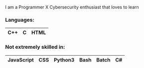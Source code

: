 I am a Programmer X Cybersecurity enthusiast that loves to learn
### Languages:
| C++ | C | HTML |
|-----|---|------|
### Not extremely skilled in:
| JavaScript | CSS | Python3 | Bash | Batch | C# |
|-|-|-|-|-|-|


<!---
CamoGekko/CamoGekko is a ✨ special ✨ repository because its `README.md` (this file) appears on your GitHub profile.
You can click the Preview link to take a look at your changes.
--->
